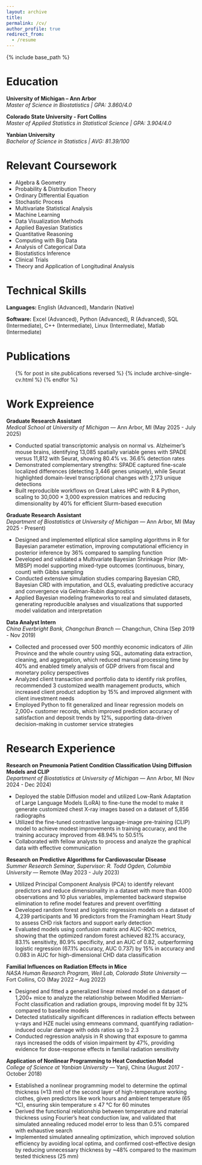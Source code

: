 ```yaml
---
layout: archive
title:
permalink: /cv/
author_profile: true
redirect_from:
  - /resume
---
```


{% include base_path %}

Education
======
**University of Michigan – Ann Arbor**  
*Master of Science in Biostatistics | GPA: 3.860/4.0*

**Colorado State University - Fort Collins**  
*Master of Applied Statistics in Statistical Science | GPA: 3.904/4.0*

**Yanbian University**  
*Bachelor of Science in Statistics | AVG: 81.39/100*

Relevant Coursework
======
* Algebra & Geometry
* Probability & Distribution Theory
* Ordinary Differential Equation
* Stochastic Process
* Multivariate Statistical Analysis
* Machine Learning
* Data Visualization Methods
* Applied Bayesian Statistics
* Quantitative Reasoning
* Computing with Big Data
* Analysis of Categorical Data
* Biostatistics Inference
* Clinical Trials
* Theory and Application of Longitudinal Analysis

Technical Skills
======
**Languages:** English (Advanced), Mandarin (Native)

**Software:** Excel (Advanced), Python (Advanced), R (Advanced), SQL (Intermediate), C++ (Intermediate), Linux (Intermediate), Matlab (Intermediate)

Publications
======
  <ul>{% for post in site.publications reversed %}
    {% include archive-single-cv.html %}
  {% endfor %}</ul>
  
Work Expreience
======

**Graduate Research Assistant**  
_Medical School at University of Michigan_ — Ann Arbor, MI (May 2025 - July 2025)
- Conducted spatial transcriptomic analysis on normal vs. Alzheimer’s mouse brains, identifying 13,085 spatially variable genes with SPADE versus 11,812 with Seurat, showing 80.4% vs. 36.6% detection rates
- Demonstrated complementary strengths: SPADE captured fine-scale localized differences (detecting 3,446 genes uniquely), while Seurat highlighted domain-level transcriptional changes with 2,173 unique detections  
- Built reproducible workflows on Great Lakes HPC with R & Python, scaling to 30,000 × 3,000 expression matrices and reducing dimensionality by 40% for efficient Slurm-based execution

**Graduate Research Assistant**  
_Department of Biostatistics at University of Michigan_ — Ann Arbor, MI (May 2025 - Present)
- Designed and implemented elliptical slice sampling algorithms in R for Bayesian parameter estimation, improving computational efficiency in posterior inference by 36\% compared to sampling function
- Developed and validated a Multivariate Bayesian Shrinkage Prior (Mt-MBSP) model supporting mixed-type outcomes (continuous, binary, count) with Gibbs sampling  
- Conducted extensive simulation studies comparing Bayesian CRD, Bayesian CRD with imputation, and OLS, evaluating predictive accuracy and convergence via Gelman-Rubin diagnostics
- Applied Bayesian modeling frameworks to real and simulated datasets, generating reproducible analyses and visualizations that supported model validation and interpretation

**Data Analyst Intern**  
_China Everbright Bank, Changchun Branch_ — Changchun, China (Sep 2019 - Nov 2019)
- Collected and processed over 500 monthly economic indicators of Jilin Province and the whole country using SQL, automating data extraction, cleaning, and aggregation, which reduced manual processing time by 40% and enabled timely analysis of GDP drivers from fiscal and monetary policy perspectives
- Analyzed client transaction and portfolio data to identify risk profiles, recommended 3 customized wealth management products, which increased client product adoption by 15% and improved alignment with client investment needs  
- Employed Python to fit generalized and linear regression models on 2,000+ customer records, which improved prediction accuracy of satisfaction and deposit trends by 12%, supporting data-driven decision-making in customer service strategies
  
Research Experience
======

**Research on Pneumonia Patient Condition Classification Using Diffusion Models and CLIP**  
_Department of Biostatistics at University of Michigan_ — Ann Arbor, MI (Nov 2024 - Dec 2024)
- Deployed the stable Diffusion model and utilized Low-Rank Adaptation of Large Language Models (LoRA) to fine-tune the model to make it generate customized chest X-ray images based on a dataset of 5,856 radiographs
- Utilized the fine-tuned contrastive language-image pre-training (CLIP) model to achieve modest improvements in training accuracy, and the training accuracy improved from 48.94% to 50.51%  
- Collaborated with fellow analysts to process and analyze the graphical data with effective communication

**Research on Predictive Algorithms for Cardiovascular Disease**  
_Summer Research Seminar, Supervisor: R. Todd Ogden, Columbia University_ — Remote (May 2023 - July 2023)
- Utilized Principal Component Analysis (PCA) to identify relevant predictors and reduce dimensionality in a dataset with more than 4000 observations and 10 plus variables, implemented backward stepwise elimination to refine model features and prevent overfitting
- Developed random forest and logistic regression models on a dataset of 4,239 participants and 16 predictors from the Framingham Heart Study to assess CHD risk factors and support early detection  
- Evaluated models using confusion matrix and AUC-ROC metrics, showing that the optimized random forest achieved 82.1% accuracy, 83.1% sensitivity, 80.9% specificity, and an AUC of 0.82, outperforming logistic regression (67.1% accuracy, AUC 0.737) by 15% in accuracy and 0.083 in AUC for high-dimensional CHD data classification

**Familial Influences on Radiation Effects in Mice**  
_NASA Human Research Program, Weil Lab, Colorado State University_ — Fort Collins, CO (May 2022 – Aug 2022)
- Designed and fitted a generalized linear mixed model on a dataset of 1,200+ mice to analyze the relationship between Modified Merriam-Focht classification and radiation groups, improving model fit by 32% compared to baseline models
- Detected statistically significant differences in radiation effects between γ-rays and HZE nuclei using emmeans command, quantifying radiation-induced ocular damage with odds ratios up to 2.3  
- Conducted regression analysis in R showing that exposure to gamma rays increased the odds of vision impairment by 47%, providing evidence for dose-response effects in familial radiation sensitivity

**Application of Nonlinear Programming to Heat Conduction Model**  
_College of Science at Yanbian University_ — Yanji, China (August 2017 - October 2018)
- Established a nonlinear programming model to determine the optimal thickness (≈13 mm) of the second layer of high-temperature working clothes, given predictors like work hours and ambient temperature (65 °C), ensuring skin temperature ≤ 47 °C for 60 minutes
- Derived the functional relationship between temperature and material thickness using Fourier’s heat conduction law, and validated that simulated annealing reduced model error to less than 0.5% compared with exhaustive search  
- Implemented simulated annealing optimization, which improved solution efficiency by avoiding local optima, and confirmed cost-effective design by reducing unnecessary thickness by ~48% compared to the maximum tested thickness (25 mm)

